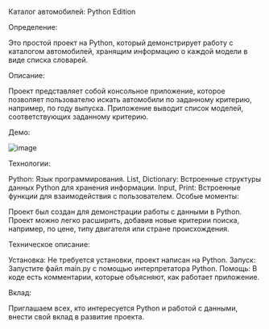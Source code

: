 Каталог автомобилей: Python Edition


Определение:

Это простой проект на Python, который демонстрирует работу с каталогом автомобилей, хранящим информацию о каждой модели в виде списка словарей.

Описание:

Проект представляет собой консольное приложение, которое позволяет пользователю искать автомобили по заданному критерию, например, по году выпуска. Приложение выводит список моделей, соответствующих заданному критерию.

Демо:

![image](https://github.com/user-attachments/assets/e1dc4707-4d30-47ff-b33b-455d5d2e989b)


Технологии:

Python: Язык программирования.
List, Dictionary: Встроенные структуры данных Python для хранения информации.
Input, Print: Встроенные функции для взаимодействия с пользователем.
Особые моменты:

Проект был создан для демонстрации работы с данными в Python.
Проект можно легко расширить, добавив новые критерии поиска, например, по цене, типу двигателя или стране происхождения.

Техническое описание:

Установка: Не требуется установки, проект написан на Python.
Запуск: Запустите файл main.py с помощью интерпретатора Python.
Помощь: В коде есть комментарии, которые объясняют, как работает приложение.

Вклад:

Приглашаем всех, кто интересуется Python и работой с данными, внести свой вклад в развитие проекта.

